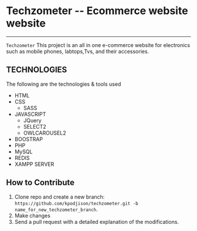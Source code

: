 # Techzometer -- Ecommerce website website
***
`Techzometer` This project is an all in one e-commerce website for electronics such as mobile phones, labtops,Tvs, and their accessories.

## TECHNOLOGIES
The following are the technologies & tools used
* HTML
* CSS
  * SASS
* JAVASCRIPT
  * JQuery
  * SELECT2
  * OWLCAROUSEL2
* BOOSTRAP
* PHP
* MySQL
* REDIS
* XAMPP SERVER

## How to Contribute
1. Clone repo and create a new branch: `https://github.com/kpodjison/techzometer.git -b name_for_new_techzometer_branch`.
2. Make changes
3. Send a pull request with a detailed explanation of the modifications.
